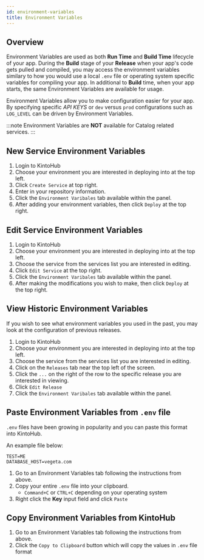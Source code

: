 ```yaml
---
id: environment-variables
title: Environment Variables
---
```


## Overview

Environment Variables are used as both **Run Time** and **Build Time** lifecycle of your app.
During the **Build** stage of your **Release** when your app's code gets pulled and compiled, you may access the environment variables similary to how you would use a local `.env` file or operating system specific variables for compiling your app.
In additional to **Build** time, when your app starts, the same Environment Variables are available for usage.

Environment Variables allow you to make configuration easier for your app. By specifying specific *API KEYS* or `dev` versus `prod` configurations such as `LOG_LEVEL` can be driven by Environment Variables.

:::note
Environment Variables are **NOT** available for Catalog related services.
:::

## New Service Environment Variables

1. Login to KintoHub
2. Choose your environment you are interested in deploying into at the top left.
3. Click `Create Service` at top right.
4. Enter in your repository information.
5. Click the `Environment Varibales` tab available within the panel.
6. After adding your environment variables, then click `Deploy` at the top right.

## Edit Service Environment Variables

1. Login to KintoHub
2. Choose your environment you are interested in deploying into at the top left.
3. Choose the service from the services list you are interested in editing.
4. Click `Edit Service` at the top right.
5. Click the `Environment Varibales` tab available within the panel.
6. After making the modifications you wish to make, then click `Deploy` at the top right.

## View Historic Environment Variables

If you wish to see what environment variables you used in the past, you may look at the configuration of previous releases.

1. Login to KintoHub
2. Choose your environment you are interested in deploying into at the top left.
3. Choose the service from the services list you are interested in editing.
4. Click on the `Releases` tab near the top left of the screen.
5. Click the `...` on the right of the row to the specific release you are interested in viewing.
6. Click `Edit Release`
7. Click the `Environment Varibales` tab available within the panel.

## Paste Environment Variables from `.env` file

`.env` files have been growing in popularity and you can paste this format into KintoHub.

An example file below:

```.env
TEST=ME
DATABASE_HOST=vegeta.com
```

1. Go to an Environment Variables tab following the instructions from above.
2. Copy your entire `.env` file into your clipboard.
    * `Command+C` or `CTRL+C` depending on your operating system
3. Right click the **Key** input field and click `Paste`

## Copy Environment Variables from KintoHub

1. Go to an Environment Variables tab following the instructions from above.
2. Click the `Copy to Clipboard` button which will copy the values in `.env` file format

